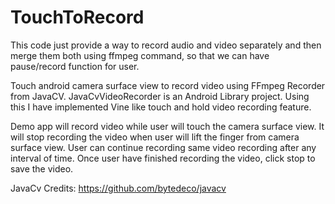 TouchToRecord
=============

This code just provide a way to record audio and video separately and then merge them both using ffmpeg command, so that we can have pause/record function for user.

Touch android camera surface view to record video using FFmpeg Recorder from JavaCV.
JavaCvVideoRecorder is an Android Library project.
Using this I have implemented Vine like touch and hold video recording feature.

Demo app will record video while user will touch the camera surface view.
It will stop recording the video when user will lift the finger from camera surface view.
User can continue recording same video recording after any interval of time.
Once user have finished recording the video, click stop to save the video.


JavaCv Credits: https://github.com/bytedeco/javacv
